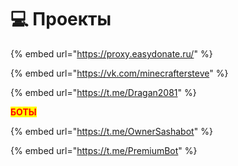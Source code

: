 # 💻 Проекты&#x20;

{% embed url="https://proxy.easydonate.ru/" %}

{% embed url="https://vk.com/minecraftersteve" %}

{% embed url="https://t.me/Dragan2081" %}

&#x20;                                                                                     <mark style="color:red;">**БОТЫ**</mark>

{% embed url="https://t.me/OwnerSashabot" %}

{% embed url="https://t.me/PremiumBot" %}
